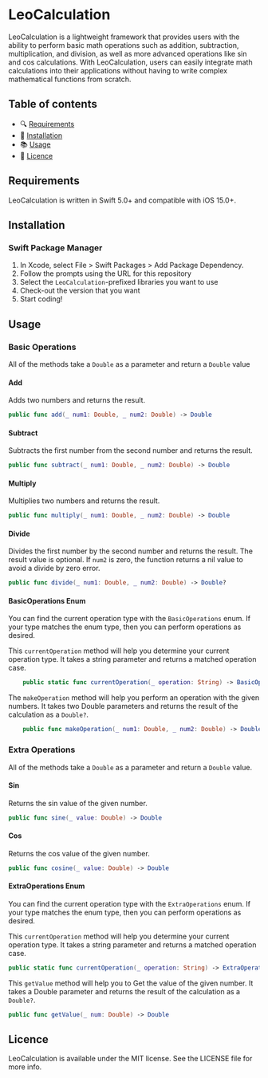 # LeoCalculation

LeoCalculation is a lightweight framework that provides users with the ability to perform basic math operations such as addition, subtraction, multiplication, and division, as well as more advanced operations like sin and cos calculations. With LeoCalculation, users can easily integrate math calculations into their applications without having to write complex mathematical functions from scratch.

## Table of contents
- :mag: [Requirements](#requirements)
- :rocket: [Installation](#installation)
- :books: [Usage](#usage)
- :key: [Licence](#licence)

## Requirements

LeoCalculation is written in Swift 5.0+ and compatible with iOS 15.0+.

## Installation

### Swift Package Manager

1. In Xcode, select File > Swift Packages > Add Package Dependency.
1. Follow the prompts using the URL for this repository
1. Select the `LeoCalculation`-prefixed libraries you want to use
1. Check-out the version that you want
1. Start coding!

## Usage
### Basic Operations
All of the methods take a `Double` as a parameter and return a `Double` value
#### Add

Adds two numbers and returns the result.
```swift
public func add(_ num1: Double, _ num2: Double) -> Double
```

#### Subtract

Subtracts the first number from the second number and returns the result.
```swift
public func subtract(_ num1: Double, _ num2: Double) -> Double
```
#### Multiply

Multiplies two numbers and returns the result.
```swift
public func multiply(_ num1: Double, _ num2: Double) -> Double
```
#### Divide

Divides the first number by the second number and returns the result. The result value is optional. If `num2` is zero, the function returns a nil value to avoid a divide by zero error. 
```swift
public func divide(_ num1: Double, _ num2: Double) -> Double?
```

#### BasicOperations Enum
You can find the current operation type with the `BasicOperations` enum. If your type matches the enum type, then you can perform operations as desired.

This `currentOperation` method will help you determine your current operation type. It takes a string parameter and returns a matched operation case.

```swift
    public static func currentOperation(_ operation: String) -> BasicOperations?
```

The `makeOperation` method will help you perform an operation with the given numbers. It takes two Double parameters and returns the result of the calculation as a `Double?`.

```swift
    public func makeOperation(_ num1: Double, _ num2: Double) -> Double? 
```

### Extra Operations
All of the methods take a `Double` as a parameter and return a `Double` value.

#### Sin

Returns the sin value of the given number.

```swift
public func sine(_ value: Double) -> Double 
```

#### Cos

Returns the cos value of the given number.

```swift
public func cosine(_ value: Double) -> Double 
```

#### ExtraOperations Enum
You can find the current operation type with the `ExtraOperations` enum. If your type matches the enum type, then you can perform operations as desired.

This `currentOperation` method will help you determine your current operation type. It takes a string parameter and returns a matched operation case.

```swift
public static func currentOperation(_ operation: String) -> ExtraOperations?
```

This `getValue` method will help you to Get the value of the given number. It takes a Double parameter and returns the result of the calculation as a `Double?`.

```swift
public func getValue(_ num: Double) -> Double 
```

## Licence

LeoCalculation is available under the MIT license. See the LICENSE file for more info.
